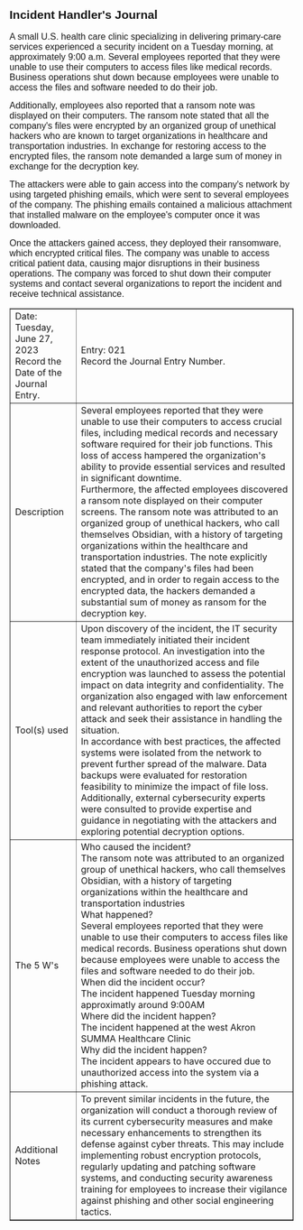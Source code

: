
<h2><span style="font-family:Arial,Helvetica,sans-serif">Incident Handler&#39;s Journa</span>l</h2>

<p><span style="font-size:16px"><span style="font-family:Arial,Helvetica,sans-serif">A small U.S. health care clinic specializing in delivering primary-care services experienced a security incident on a Tuesday morning, at approximately 9:00 a.m. Several employees reported that they were unable to use their computers to access files like medical records. Business operations shut down because employees were unable to access the files and software needed to do their job.</span></span></p>

<p><span style="font-size:16px"><span style="font-family:Arial,Helvetica,sans-serif">Additionally, employees also reported that a ransom note was displayed on their computers. The ransom note stated that all the company&#39;s files were encrypted by an organized group of unethical hackers who are known to target organizations in healthcare and transportation industries. In exchange for restoring access to the encrypted files, the ransom note demanded a large sum of money in exchange for the decryption key.&nbsp;</span></span></p>

<p><span style="font-size:16px"><span style="font-family:Arial,Helvetica,sans-serif">The attackers were able to gain access into the company&#39;s network by using targeted phishing emails, which were sent to several employees of the company. The phishing emails contained a malicious attachment that installed malware on the employee&#39;s computer once it was downloaded.</span></span></p>

<p><span style="font-size:16px"><span style="font-family:Arial,Helvetica,sans-serif">Once the attackers gained access, they deployed their ransomware, which encrypted critical files. The company was unable to access critical patient data, causing major disruptions in their business operations. The company was forced to shut down their computer systems and contact several organizations to report the incident and receive technical assistance.</span></span></p>



<table border="1" cellpadding="0" cellspacing="0" dir="ltr">
	<tbody>
		<tr>
			<td>Date: Tuesday, June 27, 2023<br />
			Record the Date of the Journal Entry.</td>
			<td colspan="3" rowspan="1">Entry: 021<br />
			Record the Journal Entry Number.</td>
		</tr>
		<tr>
			<td>Description</td>
			<td colspan="3" rowspan="1">Several employees reported that they were unable to use their computers to access crucial files, including medical records and necessary software required for their job functions. This loss of access hampered the organization&#39;s ability to provide essential services and resulted in significant downtime.<br />
			Furthermore, the affected employees discovered a ransom note displayed on their computer screens. The ransom note was attributed to an organized group of unethical hackers, who call themselves Obsidian, with a history of targeting organizations within the healthcare and transportation industries. The note explicitly stated that the company&#39;s files had been encrypted, and in order to regain access to the encrypted data, the hackers demanded a substantial sum of money as ransom for the decryption key.</td>
		</tr>
		<tr>
			<td>Tool(s) used</td>
			<td colspan="3" rowspan="1">Upon discovery of the incident, the IT security team immediately initiated their incident response protocol. An investigation into the extent of the unauthorized access and file encryption was launched to assess the potential impact on data integrity and confidentiality. The organization also engaged with law enforcement and relevant authorities to report the cyber attack and seek their assistance in handling the situation.<br />
			In accordance with best practices, the affected systems were isolated from the network to prevent further spread of the malware. Data backups were evaluated for restoration feasibility to minimize the impact of file loss. Additionally, external cybersecurity experts were consulted to provide expertise and guidance in negotiating with the attackers and exploring potential decryption options.</td>
		</tr>
		<tr>
			<td>The 5 W&#39;s</td>
			<td colspan="3" rowspan="1">Who caused the incident?<br />
			The ransom note was attributed to an organized group of unethical hackers, who call themselves Obsidian, with a history of targeting organizations within the healthcare and transportation industries<br />
			What happened?<br />
			Several employees reported that they were unable to use their computers to access files like medical records. Business operations shut down because employees were unable to access the files and software needed to do their job.<br />
			When did the incident occur?<br />
			The incident happened Tuesday morning approximatly around 9:00AM<br />
			Where did the incident happen?<br />
			The incident happened at the west Akron SUMMA Healthcare Clinic<br />
			Why did the incident happen?<br />
			The incident appears to have occured due to unauthorized access into the system via a phishing attack.</td>
		</tr>
		<tr>
			<td>Additional Notes</td>
			<td colspan="3" rowspan="1">To prevent similar incidents in the future, the organization will conduct a thorough review of its current cybersecurity measures and make necessary enhancements to strengthen its defense against cyber threats. This may include implementing robust encryption protocols, regularly updating and patching software systems, and conducting security awareness training for employees to increase their vigilance against phishing and other social engineering tactics.</td>
		</tr>
	</tbody>
</table>
